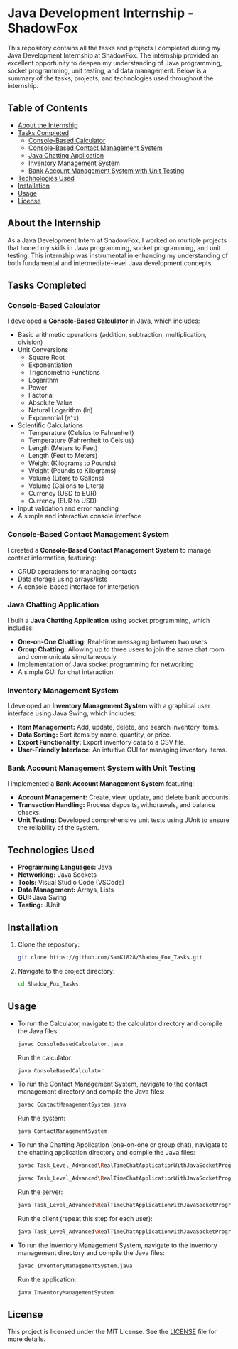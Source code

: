# Java Development Internship - ShadowFox

This repository contains all the tasks and projects I completed during my Java Development Internship at ShadowFox. The internship provided an excellent opportunity to deepen my understanding of Java programming, socket programming, unit testing, and data management. Below is a summary of the tasks, projects, and technologies used throughout the internship.

## Table of Contents
- [About the Internship](#about-the-internship)
- [Tasks Completed](#tasks-completed)
  - [Console-Based Calculator](#console-based-calculator)
  - [Console-Based Contact Management System](#console-based-contact-management-system)
  - [Java Chatting Application](#java-chatting-application)
  - [Inventory Management System](#inventory-management-system)
  - [Bank Account Management System with Unit Testing](#bank-account-management-system-with-unit-testing)
- [Technologies Used](#technologies-used)
- [Installation](#installation)
- [Usage](#usage)
- [License](#license)

## About the Internship

As a Java Development Intern at ShadowFox, I worked on multiple projects that honed my skills in Java programming, socket programming, and unit testing. This internship was instrumental in enhancing my understanding of both fundamental and intermediate-level Java development concepts.

## Tasks Completed

### Console-Based Calculator
I developed a **Console-Based Calculator** in Java, which includes:
- Basic arithmetic operations (addition, subtraction, multiplication, division)
- Unit Conversions
  - Square Root
  - Exponentiation
  - Trigonometric Functions
  - Logarithm
  - Power
  - Factorial
  - Absolute Value
  - Natural Logarithm (ln)
  - Exponential (e^x)
- Scientific Calculations
  - Temperature (Celsius to Fahrenheit)
  - Temperature (Fahrenheit to Celsius)
  - Length (Meters to Feet)
  - Length (Feet to Meters)
  - Weight (Kilograms to Pounds)
  - Weight (Pounds to Kilograms)
  - Volume (Liters to Gallons)
  - Volume (Gallons to Liters)
  - Currency (USD to EUR)
  - Currency (EUR to USD)
- Input validation and error handling
- A simple and interactive console interface

### Console-Based Contact Management System
I created a **Console-Based Contact Management System** to manage contact information, featuring:
- CRUD operations for managing contacts
- Data storage using arrays/lists
- A console-based interface for interaction

### Java Chatting Application
I built a **Java Chatting Application** using socket programming, which includes:
- **One-on-One Chatting:** Real-time messaging between two users
- **Group Chatting:** Allowing up to three users to join the same chat room and communicate simultaneously
- Implementation of Java socket programming for networking
- A simple GUI for chat interaction

### Inventory Management System
I developed an **Inventory Management System** with a graphical user interface using Java Swing, which includes:
- **Item Management:** Add, update, delete, and search inventory items.
- **Data Sorting:** Sort items by name, quantity, or price.
- **Export Functionality:** Export inventory data to a CSV file.
- **User-Friendly Interface:** An intuitive GUI for managing inventory items.

### Bank Account Management System with Unit Testing
I implemented a **Bank Account Management System** featuring:
- **Account Management:** Create, view, update, and delete bank accounts.
- **Transaction Handling:** Process deposits, withdrawals, and balance checks.
- **Unit Testing:** Developed comprehensive unit tests using JUnit to ensure the reliability of the system.

## Technologies Used
- **Programming Languages:** Java
- **Networking:** Java Sockets
- **Tools:** Visual Studio Code (VSCode)
- **Data Management:** Arrays, Lists
- **GUI:** Java Swing
- **Testing:** JUnit

## Installation

1. Clone the repository:
    ```bash
    git clone https://github.com/SamK1828/Shadow_Fox_Tasks.git
    ```
2. Navigate to the project directory:
    ```bash
    cd Shadow_Fox_Tasks
    ```

## Usage

- To run the Calculator, navigate to the calculator directory and compile the Java files:
    ```bash
    javac ConsoleBasedCalculator.java
    ```
  Run the calculator:
    ```bash
    java ConsoleBasedCalculator
    ```

- To run the Contact Management System, navigate to the contact management directory and compile the Java files:
    ```bash
    javac ContactManagementSystem.java
    ```
  Run the system:
    ```bash
    java ContactManagementSystem
    ```

- To run the Chatting Application (one-on-one or group chat), navigate to the chatting application directory and compile the Java files:
    ```bash
    javac Task_Level_Advanced\RealTimeChatApplicationWithJavaSocketProgramming\Chatting Application\src\chatting\application\Client.java
    ```

    ```bash
    javac Task_Level_Advanced\RealTimeChatApplicationWithJavaSocketProgramming\Chatting Application\src\chatting\application\Server.java
    ``` 
  Run the server:
    ```bash
    java Task_Level_Advanced\RealTimeChatApplicationWithJavaSocketProgramming\Chatting Application\src\chatting\application\Server
    ```
  Run the client (repeat this step for each user):
    ```bash
    java Task_Level_Advanced\RealTimeChatApplicationWithJavaSocketProgramming\Chatting Application\src\chatting\application\Client
    ```

- To run the Inventory Management System, navigate to the inventory management directory and compile the Java files:
    ```bash
    javac InventoryManagementSystem.java
    ```
  Run the application:
    ```bash
    java InventoryManagementSystem
    ```
## License

This project is licensed under the MIT License. See the [LICENSE](LICENSE) file for more details.
